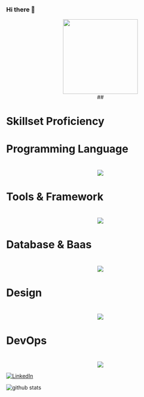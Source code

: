 ### Hi there 👋


<p align="center">
  <img src="https://i.ya-webdesign.com/images/pokemon-gif-png-6.gif" height="200px">
  <br>
  ## <h1>Skillset Proficiency<h1>

## <h1>Programming Language<h1>
<p align="center">
  <a href="https://skillicons.dev">
   <img src="https://skillicons.dev/icons?i=nodejs,html,css,js,java,android,php&perline=14"/>
  </a>
</p>


## <h1>Tools & Framework<h1>
<p align="center">
  <a href="https://skillicons.dev">
   <img src="https://skillicons.dev/icons?i=codeigniter,laravel,django&perline=14"/>
  </a>
</p>

## <h1>Database & Baas<h1>
<p align="center">
  <a href="https://skillicons.dev">
   <img src="https://skillicons.dev/icons?i=mysql,sqlserver&perline=14"/>
  </a>
</p>


## <h1>Design<h1>
<p align="center">
  <a href="https://skillicons.dev">
   <img src="https://skillicons.dev/icons?i=photoshop&perline=14"/>
  </a>
</p>


## <h1>DevOps<h1>
<p align="center">
  <a href="https://skillicons.dev">
   <img src="https://skillicons.dev/icons?i=ubuntu,windows&perline=14"/>
  </a>
</p>


  
  <a href="https://www.linkedin.com/in/odilio-aziz-29693263/" target="_blank"><img src="https://img.shields.io/badge/LinkedIn-%230077B5.svg?&style=flat-square&logo=linkedin&logoColor=white" alt="LinkedIn"></a>
<br>
  
  ![github stats](https://github-readme-stats.vercel.app/api?username=odiliohafidh&show_icons=true)
</p>

<!--
**odiliohafidh/odiliohafidh** is a ✨ _special_ ✨ repository because its `README.md` (this file) appears on your GitHub profile.

Here are some ideas to get you started:

- 🔭 I’m currently working on ...
- 🌱 I’m currently learning ...
- 👯 I’m looking to collaborate on ...
- 🤔 I’m looking for help with ...
- 💬 Ask me about ...
- 📫 How to reach me: ...
- 😄 Pronouns: ...
- ⚡ Fun fact: ...
-->
